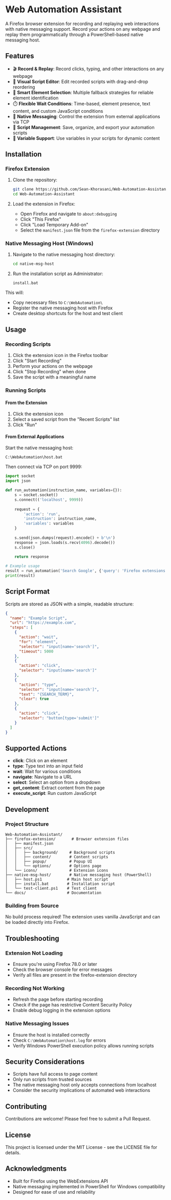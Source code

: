 # Web Automation Assistant

A Firefox browser extension for recording and replaying web interactions with native messaging support. Record your actions on any webpage and replay them programmatically through a PowerShell-based native messaging host.

## Features

- 🎬 **Record & Replay**: Record clicks, typing, and other interactions on any webpage
- 📝 **Visual Script Editor**: Edit recorded scripts with drag-and-drop reordering
- 🔄 **Smart Element Selection**: Multiple fallback strategies for reliable element identification
- ⏱️ **Flexible Wait Conditions**: Time-based, element presence, text content, and custom JavaScript conditions
- 🔌 **Native Messaging**: Control the extension from external applications via TCP
- 💾 **Script Management**: Save, organize, and export your automation scripts
- 🎯 **Variable Support**: Use variables in your scripts for dynamic content

## Installation

### Firefox Extension

1. Clone the repository:
   ```bash
   git clone https://github.com/Sean-Khorasani/Web-Automation-Assistant.git
   cd Web-Automation-Assistant
   ```

2. Load the extension in Firefox:
   - Open Firefox and navigate to `about:debugging`
   - Click "This Firefox"
   - Click "Load Temporary Add-on"
   - Select the `manifest.json` file from the `firefox-extension` directory

### Native Messaging Host (Windows)

1. Navigate to the native messaging host directory:
   ```bash
   cd native-msg-host
   ```

2. Run the installation script as Administrator:
   ```batch
   install.bat
   ```

This will:
- Copy necessary files to `C:\WebAutomation\`
- Register the native messaging host with Firefox
- Create desktop shortcuts for the host and test client

## Usage

### Recording Scripts

1. Click the extension icon in the Firefox toolbar
2. Click "Start Recording"
3. Perform your actions on the webpage
4. Click "Stop Recording" when done
5. Save the script with a meaningful name

### Running Scripts

#### From the Extension
1. Click the extension icon
2. Select a saved script from the "Recent Scripts" list
3. Click "Run"

#### From External Applications
Start the native messaging host:
```batch
C:\WebAutomation\host.bat
```

Then connect via TCP on port 9999:
```python
import socket
import json

def run_automation(instruction_name, variables={}):
    s = socket.socket()
    s.connect(('localhost', 9999))
    
    request = {
        'action': 'run',
        'instruction': instruction_name,
        'variables': variables
    }
    
    s.send(json.dumps(request).encode() + b'\n')
    response = json.loads(s.recv(4096).decode())
    s.close()
    
    return response

# Example usage
result = run_automation('Search Google', {'query': 'Firefox extensions'})
print(result)
```

## Script Format

Scripts are stored as JSON with a simple, readable structure:

```json
{
  "name": "Example Script",
  "url": "https://example.com",
  "steps": [
    {
      "action": "wait",
      "for": "element",
      "selector": "input[name='search']",
      "timeout": 5000
    },
    {
      "action": "click",
      "selector": "input[name='search']"
    },
    {
      "action": "type",
      "selector": "input[name='search']",
      "text": "{SEARCH_TERM}",
      "clear": true
    },
    {
      "action": "click",
      "selector": "button[type='submit']"
    }
  ]
}
```

## Supported Actions

- **click**: Click on an element
- **type**: Type text into an input field
- **wait**: Wait for various conditions
- **navigate**: Navigate to a URL
- **select**: Select an option from a dropdown
- **get_content**: Extract content from the page
- **execute_script**: Run custom JavaScript

## Development

### Project Structure
```
Web-Automation-Assistant/
├── firefox-extension/       # Browser extension files
│   ├── manifest.json
│   ├── src/
│   │   ├── background/     # Background scripts
│   │   ├── content/        # Content scripts
│   │   ├── popup/          # Popup UI
│   │   └── options/        # Options page
│   └── icons/              # Extension icons
├── native-msg-host/        # Native messaging host (PowerShell)
│   ├── host.ps1           # Main host script
│   ├── install.bat        # Installation script
│   └── test-client.ps1    # Test client
└── docs/                  # Documentation
```

### Building from Source

No build process required! The extension uses vanilla JavaScript and can be loaded directly into Firefox.

## Troubleshooting

### Extension Not Loading
- Ensure you're using Firefox 78.0 or later
- Check the browser console for error messages
- Verify all files are present in the firefox-extension directory

### Recording Not Working
- Refresh the page before starting recording
- Check if the page has restrictive Content Security Policy
- Enable debug logging in the extension options

### Native Messaging Issues
- Ensure the host is installed correctly
- Check `C:\WebAutomation\host.log` for errors
- Verify Windows PowerShell execution policy allows running scripts

## Security Considerations

- Scripts have full access to page content
- Only run scripts from trusted sources
- The native messaging host only accepts connections from localhost
- Consider the security implications of automated web interactions

## Contributing

Contributions are welcome! Please feel free to submit a Pull Request.

## License

This project is licensed under the MIT License - see the LICENSE file for details.

## Acknowledgments

- Built for Firefox using the WebExtensions API
- Native messaging implemented in PowerShell for Windows compatibility
- Designed for ease of use and reliability